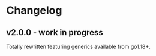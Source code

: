 # Changelog

## v2.0.0 - work in progress

Totally rewritten featuring generics available from go1.18+.
